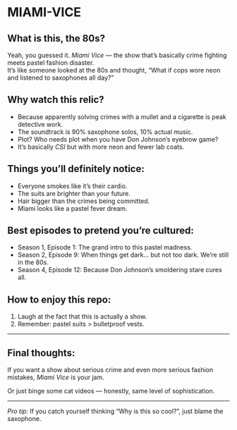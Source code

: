 # MIAMI-VICE

## What is this, the 80s?

Yeah, you guessed it. *Miami Vice* — the show that’s basically crime fighting meets pastel fashion disaster.  
It’s like someone looked at the 80s and thought, “What if cops wore neon and listened to saxophones all day?”

## Why watch this relic?

- Because apparently solving crimes with a mullet and a cigarette is peak detective work.
- The soundtrack is 90% saxophone solos, 10% actual music.
- Plot? Who needs plot when you have Don Johnson’s eyebrow game?
- It’s basically *CSI* but with more neon and fewer lab coats.

## Things you’ll definitely notice:

- Everyone smokes like it’s their cardio.
- The suits are brighter than your future.
- Hair bigger than the crimes being committed.
- Miami looks like a pastel fever dream.

## Best episodes to pretend you’re cultured:

- Season 1, Episode 1: The grand intro to this pastel madness.
- Season 2, Episode 9: When things get dark... but not too dark. We’re still in the 80s.
- Season 4, Episode 12: Because Don Johnson’s smoldering stare cures all.

## How to enjoy this repo:

1. Laugh at the fact that this is actually a show.
2. Remember: pastel suits > bulletproof vests.

---

## Final thoughts:

If you want a show about serious crime and even more serious fashion mistakes, *Miami Vice* is your jam.  

Or just binge some cat videos — honestly, same level of sophistication.

---

*Pro tip:* If you catch yourself thinking “Why is this so cool?”, just blame the saxophone.
